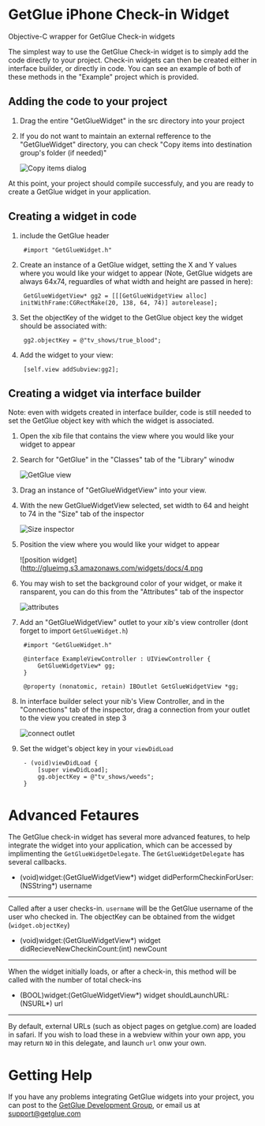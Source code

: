 GetGlue iPhone Check-in Widget
==============================

Objective-C wrapper for GetGlue Check-in widgets


The simplest way to use the GetGlue Check-in widget is to simply add the code directly to your project. Check-in widgets can then be created either in interface builder, or directly in code. You can see an example of both of these methods in the "Example" project which is provided. 

Adding the code to your project
-------------------------------

1. Drag the entire "GetGlueWidget" in the src directory into your project

2. If you do not want to maintain an external refference to the "GetGlueWidget" directory, you can check "Copy items into destination group's folder (if needed)" 

	![Copy items dialog](http://glueimg.s3.amazonaws.com/widgets/docs/1.png)
	
At this point, your project should compile successfuly, and you are ready to create a GetGlue widget in your application.
	
Creating a widget in code
-------------------------
1. include the GetGlue header

		#import "GetGlueWidget.h"

2. Create an instance of a GetGlue widget, setting the X and Y values where you would like your widget to appear (Note, GetGlue widgets are always 64x74, reguardles of what width and height are passed in here):

		GetGlueWidgetView* gg2 = [[[GetGlueWidgetView alloc] initWithFrame:CGRectMake(20, 138, 64, 74)] autorelease];

3. Set the objectKey of the widget to the GetGlue object key the widget should be associated with:

		gg2.objectKey = @"tv_shows/true_blood";

4. Add the widget to your view:

		[self.view addSubview:gg2];
	
Creating a widget via interface builder
---------------------------------------	
Note: even with widgets created in interface builder, code is still needed to set the GetGlue object key with which the widget is associated.

1. Open the xib file that contains the view where you would like your widget to appear

2. Search for "GetGlue" in the "Classes" tab of the "Library" winodw

	![GetGlue view](http://glueimg.s3.amazonaws.com/widgets/docs/2.png)
	
3. Drag an instance of "GetGlueWidgetView" into your view.

4. With the new GetGlueWidgetView selected, set width to 64 and height to 74 in the "Size" tab of the inspector

	![Size inspector](http://glueimg.s3.amazonaws.com/widgets/docs/3.png)
	
5. Position the view where you would like your widget to appear

	![position widget](http://glueimg.s3.amazonaws.com/widgets/docs/4.png
	
6. You may wish to set the background color of your widget, or make it ransparent, you can do this from the "Attributes" tab of the inspector

	![attributes](http://glueimg.s3.amazonaws.com/widgets/docs/5.png)
	
7. Add an "GetGlueWidgetView" outlet to your xib's view controller (dont forget to import `GetGlueWidget.h`)

		#import "GetGlueWidget.h"

		@interface ExampleViewController : UIViewController {
			GetGlueWidgetView* gg;
		}
		
		@property (nonatomic, retain) IBOutlet GetGlueWidgetView *gg;
		
8. In interface builder select your nib's View Controller, and in the "Connections" tab of the inspector, drag a connection from your outlet to the view you created in step 3

	![connect outlet](http://glueimg.s3.amazonaws.com/widgets/docs/6.png)
	
9. Set the widget's object key in your `viewDidLoad`

		- (void)viewDidLoad {
			[super viewDidLoad];
			gg.objectKey = @"tv_shows/weeds";
		}

 
Advanced Fetaures
=================

The GetGlue check-in widget has several more advanced features, to help integrate the widget into your application, which can be accessed by implimenting the `GetGlueWidgetDelegate`. The `GetGlueWidgetDelegate` has several callbacks.

- (void)widget:(GetGlueWidgetView*) widget didPerformCheckinForUser: (NSString*) username
-----------------------------------------------------------------------------------------

Called after a user checks-in. `username` will be the GetGlue username of the user who checked in. The objectKey can be obtained from the widget (`widget.objectKey`)
 

- (void)widget:(GetGlueWidgetView*) widget didRecieveNewCheckinCount:(int) newCount
-----------------------------------------------------------------------------------

When the widget initially loads, or after a check-in, this method will be called with the number of total check-ins

- (BOOL)widget:(GetGlueWidgetView*) widget shouldLaunchURL:(NSURL*) url
-----------------------------------------------------------------------

By default, external URLs (such as object pages on getglue.com) are loaded in safari. If you wish to load these in a webview within your own app, you may return `NO` in this delegate, and launch `url` onw your own.



Getting Help
============

If you have any problems integrating GetGlue widgets into your project, you can post to the [GetGlue Development Group](http://groups.google.com/group/glue-development), or email us at support@getglue.com

